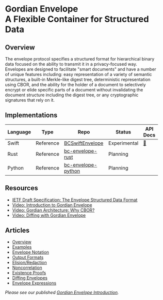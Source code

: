 # Gordian Envelope<br/>A Flexible Container for Structured Data

## Overview

The envelope protocol specifies a structured format for hierarchical binary data focused on the ability to transmit it in a privacy-focused way. Envelopes are designed to facilitate "smart documents" and have a number of unique features including: easy representation of a variety of semantic structures, a built-in Merkle-like digest tree, deterministic representation using CBOR, and the ability for the holder of a document to selectively encrypt or elide specific parts of a document without invalidating the document structure including the digest tree, or any cryptographic signatures that rely on it.

## Implementations

Language|Type|Repo|Status|API Docs
-|-|-|-|-
Swift|Reference|[BCSwiftEnvelope](https://github.com/blockchaincommons/BCSwiftEnvelope)|Experimental|[📔](https://blockchaincommons.github.io/BCSwiftEnvelope/documentation/envelope/)
Rust|Reference|[bc-envelope-rust](https://github.com/blockchaincommons/bc-envelope-rust)|Planning
Python|Reference|[bc-envelope-python](https://github.com/blockchaincommons/bc-envelope-python)|Planning

## Resources

- [IETF Draft Specification: The Envelope Structured Data Format](https://datatracker.ietf.org/doc/draft-mcnally-envelope/)
- [Video: Introduction to Gordian Envelope](https://www.youtube.com/watch?v=kQm7irWFi5U)
- [Video: Gordian Architecture: Why CBOR?](https://www.youtube.com/watch?v=uoD5_Vr6qzw)
- [Video: Diffing with Gordian Envelope](https://www.youtube.com/watch?v=kXk_XTACqh8)

## Articles

* [Overview](Overview.md)
* [Examples](Examples.md)
* [Envelope Notation](Notation.md)
* [Output Formats](OutputFormats.md)
* [Elision/Redaction](Elision.md)
* [Noncorrelation](Noncorrelation.md)
* [Existence Proofs](ExistenceProofs.md)
* [Diffing Envelopes](Diffing.md)
* [Envelope Expressions](Expressions.md)

_Please see our published [Gordian Envelope Introduction](https://www.blockchaincommons.com/introduction/Envelope-Intro/)._
